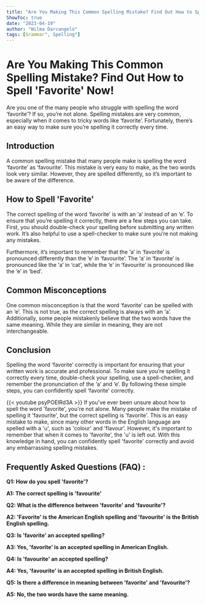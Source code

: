 ```yaml
---
title: "Are You Making This Common Spelling Mistake? Find Out How to Spell 'Favorite' Now!"
ShowToc: true 
date: "2023-04-19"
author: "Wilma Darcangelo" 
tags: [Grammar", Spelling"]
---
```

# Are You Making This Common Spelling Mistake? Find Out How to Spell 'Favorite' Now!

Are you one of the many people who struggle with spelling the word ‘favorite’? If so, you’re not alone. Spelling mistakes are very common, especially when it comes to tricky words like ‘favorite’. Fortunately, there’s an easy way to make sure you’re spelling it correctly every time.

## Introduction

A common spelling mistake that many people make is spelling the word ‘favorite’ as ‘favourite’. This mistake is very easy to make, as the two words look very similar. However, they are spelled differently, so it’s important to be aware of the difference.

## How to Spell 'Favorite'

The correct spelling of the word ‘favorite’ is with an ‘a’ instead of an ‘e’. To ensure that you’re spelling it correctly, there are a few steps you can take. First, you should double-check your spelling before submitting any written work. It’s also helpful to use a spell-checker to make sure you’re not making any mistakes.

Furthermore, it’s important to remember that the ‘a’ in ‘favorite’ is pronounced differently than the ‘e’ in ‘favourite’. The ‘a’ in ‘favorite’ is pronounced like the ‘a’ in ‘cat’, while the ‘e’ in ‘favourite’ is pronounced like the ‘e’ in ‘bed’.

## Common Misconceptions

One common misconception is that the word ‘favorite’ can be spelled with an ‘e’. This is not true, as the correct spelling is always with an ‘a’. Additionally, some people mistakenly believe that the two words have the same meaning. While they are similar in meaning, they are not interchangeable.

## Conclusion

Spelling the word ‘favorite’ correctly is important for ensuring that your written work is accurate and professional. To make sure you’re spelling it correctly every time, double-check your spelling, use a spell-checker, and remember the pronunciation of the ‘a’ and ‘e’. By following these simple steps, you can confidently spell ‘favorite’ correctly.

{{< youtube psyPOElRd3A >}} 
If you've ever been unsure about how to spell the word 'favorite', you're not alone. Many people make the mistake of spelling it 'favourite', but the correct spelling is 'favorite'. This is an easy mistake to make, since many other words in the English language are spelled with a 'u', such as 'colour' and 'flavour'. However, it's important to remember that when it comes to 'favorite', the 'u' is left out. With this knowledge in hand, you can confidently spell 'favorite' correctly and avoid any embarrassing spelling mistakes.

## Frequently Asked Questions (FAQ) :
**Q1: How do you spell 'favorite'?**

**A1: The correct spelling is 'favourite'**

**Q2: What is the difference between 'favorite' and 'favourite'?**

**A2: 'Favorite' is the American English spelling and 'favourite' is the British English spelling.**

**Q3: Is 'favorite' an accepted spelling?**

**A3: Yes, 'favorite' is an accepted spelling in American English.**

**Q4: Is 'favourite' an accepted spelling?**

**A4: Yes, 'favourite' is an accepted spelling in British English.**

**Q5: Is there a difference in meaning between 'favorite' and 'favourite'?**

**A5: No, the two words have the same meaning.**






